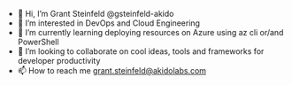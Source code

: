 - 👋 Hi, I’m Grant Steinfeld @gsteinfeld-akido 
- 👀 I’m interested in DevOps and Cloud Engineering
- 🌱 I’m currently learning deploying resources on Azure using az cli or/and PowerShell
- 💞️ I’m looking to collaborate on cool ideas, tools and frameworks for developer productivity
- 📫 How to reach me grant.steinfeld@akidolabs.com

<!---
gsteinfeld-akido/gsteinfeld-akido is a ✨ special ✨ repository because its `README.md` (this file) appears on your GitHub profile.
You can click the Preview link to take a look at your changes.
--->

